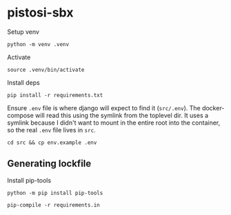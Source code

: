 # pistosi-sbx

Setup venv

`python -m venv .venv`

Activate

`source .venv/bin/activate`

Install deps

`pip install -r requirements.txt`

Ensure `.env` file is where django will expect to find it (`src/.env`).
The docker-compose will read this using the symlink from the toplevel dir.
It uses a symlink because I didn't want to mount in the entire root into the
container, so the real `.env` file lives in `src`.

`cd src && cp env.example .env`

## Generating lockfile

Install pip-tools

`python -m pip install pip-tools`

`pip-compile -r requirements.in`
